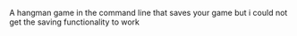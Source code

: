 A hangman game in the command line that saves your game but i could not get the saving functionality to work
